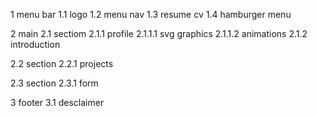 1 menu bar
1.1 logo
1.2 menu nav
1.3 resume cv
1.4 hamburger menu

2 main
2.1 sectiom
2.1.1 profile
2.1.1.1 svg graphics
2.1.1.2 animations
2.1.2 introduction

2.2 section
2.2.1 projects

2.3 section
2.3.1 form

3 footer
3.1 desclaimer